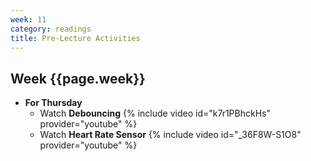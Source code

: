 ```yaml
---
week: 11
category: readings
title: Pre-Lecture Activities
---
```


## Week {{page.week}}



* **For Thursday**
  * Watch **Debouncing**
    {% include video id="k7r1PBhckHs" provider="youtube" %}
  * Watch **Heart Rate Sensor**
    {% include video id="_36F8W-S1O8" provider="youtube" %}

